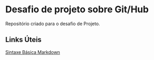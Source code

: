 # Desafio de projeto sobre Git/Hub
Repositório criado para o desafio de Projeto.

## Links Úteis
[Sintaxe Básica Markdown](https://www.markdownguide.org/basic-syntax/)
